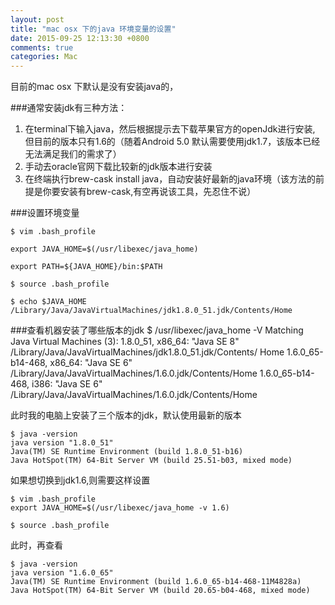 ```yaml
---
layout: post
title: "mac osx 下的java 环境变量的设置"
date: 2015-09-25 12:13:30 +0800
comments: true
categories: Mac
---
```

目前的mac osx 下默认是没有安装java的，

###通常安装jdk有三种方法：
1. 在terminal下输入java，然后根据提示去下载苹果官方的openJdk进行安装, 但目前的版本只有1.6的（随着Android 5.0 默认需要使用jdk1.7，该版本已经无法满足我们的需求了）
2. 手动去oracle官网下载比较新的jdk版本进行安装
3. 在终端执行brew-cask install java，自动安装好最新的java环境（该方法的前提是你要安装有brew-cask,有空再说该工具，先忍住不说）

###设置环境变量
	
	$ vim .bash_profile 

	export JAVA_HOME=$(/usr/libexec/java_home)
	
	export PATH=${JAVA_HOME}/bin:$PATH

	$ source .bash_profile

	$ echo $JAVA_HOME
	/Library/Java/JavaVirtualMachines/jdk1.8.0_51.jdk/Contents/Home
	
###查看机器安装了哪些版本的jdk
	$ /usr/libexec/java_home -V
	Matching Java Virtual Machines (3):
    1.8.0_51, x86_64:	"Java SE 8"	/Library/Java/JavaVirtualMachines/jdk1.8.0_51.jdk/Contents/ Home
    1.6.0_65-b14-468, x86_64:	"Java SE 6"	/Library/Java/JavaVirtualMachines/1.6.0.jdk/Contents/Home
    1.6.0_65-b14-468, i386:	"Java SE 6"	/Library/Java/JavaVirtualMachines/1.6.0.jdk/Contents/Home
  
 此时我的电脑上安装了三个版本的jdk，默认使用最新的版本
 	
 	$ java -version
 	java version "1.8.0_51"
	Java(TM) SE Runtime Environment (build 1.8.0_51-b16)
	Java HotSpot(TM) 64-Bit Server VM (build 25.51-b03, mixed mode)
	
如果想切换到jdk1.6,则需要这样设置

	$ vim .bash_profile 
	export JAVA_HOME=$(/usr/libexec/java_home -v 1.6)
	
	$ source .bash_profile
	
此时，再查看

	$ java -version
	java version "1.6.0_65"
	Java(TM) SE Runtime Environment (build 1.6.0_65-b14-468-11M4828a)
	Java HotSpot(TM) 64-Bit Server VM (build 20.65-b04-468, mixed mode)
	


